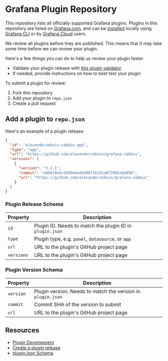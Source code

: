 # Grafana Plugin Repository

This repository lists all officially supported Grafana plugins. Plugins in this repository are listed on [Grafana.com](https://grafana.com/grafana/plugins), and can be [installed](https://grafana.com/docs/grafana/latest/plugins/installation/) locally using [Grafana CLI](https://grafana.com/docs/grafana/latest/administration/cli/#plugins-commands) or by [Grafana Cloud](https://grafana.com/products/cloud/) users.

We review all plugins before they are published. This means that it may take some time before we can review your plugin.

Here's a few things you can do to help us review your plugin faster.

- Validate your plugin release with [this plugin validator](https://grafana-plugins-web-vgmmyppaka-lz.a.run.app/)
- If needed, provide instructions on how to best test your plugin

To submit a plugin for review:

1. Fork this repository
1. Add your plugin to `repo.json`
1. Create a pull request

## Add a plugin to `repo.json`

Here's an example of a plugin release:

```json
{
  "id": "alexanderzobnin-zabbix-app",
  "type": "app",
  "url": "https://github.com/alexanderzobnin/grafana-zabbix",
  "versions": [
    {
      "version": "3.2.1",
      "commit": "ad6614eacd2b94eedbd0671b1d1a0f2002ade056",
      "url": "https://github.com/alexanderzobnin/grafana-zabbix"
    }
  ]
}
```

### Plugin Release Schema

| Property   | Description                                              |
|------------|----------------------------------------------------------|
| `id`       | Plugin ID. Needs to match the plugin ID in `plugin.json` |
| `type`     | Plugin type, e.g. `panel`, `datasource`, or `app`        |
| `url`      | URL to the plugin's GitHub project page                  |
| `versions` | URL to the plugin's GitHub project page                  |

### Plugin Version Schema

| Property  | Description                                                 |
|-----------|-------------------------------------------------------------|
| `version` | Plugin version. Needs to match the version in `plugin.json` |
| `commit`  | Commit SHA of the version to submit                         |
| `url`     | URL to the plugin's GitHub project page                     |

## Resources

- [Plugin Development](https://grafana.com/docs/grafana/latest/developers/plugins/)
- [Create a plugin release](https://grafana.com/tutorials/build-a-panel-plugin/#8)
- [plugin.json Schema](https://grafana.com/docs/grafana/latest/developers/plugins/metadata/)
